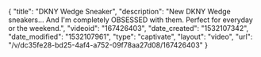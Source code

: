 {
    "title": "DKNY Wedge Sneaker",
    "description": "New DKNY Wedge sneakers... And I'm completely OBSESSED with them. Perfect for everyday or the weekend.",
    "videoid": "167426403",
    "date_created": "1532107342",
    "date_modified": "1532107961",
    "type": "captivate",
    "layout": "video",
    "url": "\/v\/dc35fe28-bd25-4af4-a752-09f78aa27d08\/167426403"
}